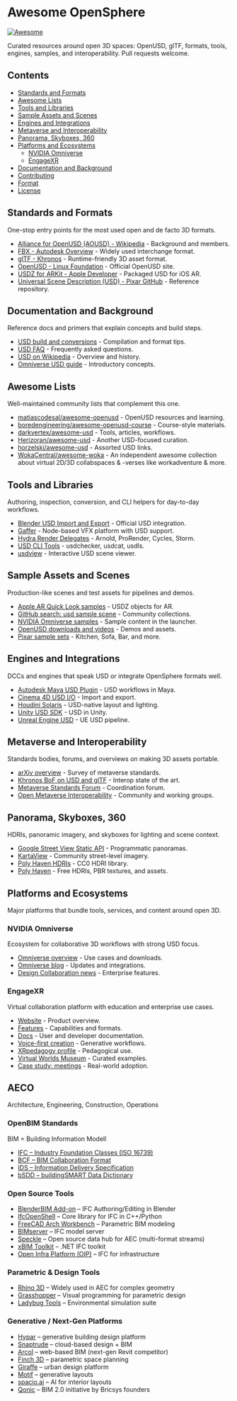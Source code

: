# Awesome OpenSphere 

[![Awesome](https://awesome.re/badge.svg)](https://awesome.re)

Curated resources around open 3D spaces: OpenUSD, glTF, formats, tools, engines, samples, and interoperability. Pull requests welcome.

## Contents
- [Standards and Formats](#standards-and-formats)
- [Awesome Lists](#awesome-lists)
- [Tools and Libraries](#tools-and-libraries)
- [Sample Assets and Scenes](#sample-assets-and-scenes)
- [Engines and Integrations](#engines-and-integrations)
- [Metaverse and Interoperability](#metaverse-and-interoperability)
- [Panorama, Skyboxes, 360](#panorama-skyboxes-360)
- [Platforms and Ecosystems](#platforms-and-ecosystems)
  - [NVIDIA Omniverse](#nvidia-omniverse)
  - [EngageXR](#engagexr)
- [Documentation and Background](#documentation-and-background)
- [Contributing](#contributing)
- [Format](#format)
- [License](#license)

## Standards and Formats
One-stop entry points for the most used open and de facto 3D formats.

- [Alliance for OpenUSD (AOUSD) - Wikipedia](https://en.wikipedia.org/wiki/Alliance_for_OpenUSD) - Background and members.
- [FBX - Autodesk Overview](https://help.autodesk.com/view/FBX/2020/ENU/) - Widely used interchange format.
- [glTF - Khronos](https://www.khronos.org/gltf/) - Runtime-friendly 3D asset format.
- [OpenUSD - Linux Foundation](https://openusd.org) - Official OpenUSD site.
- [USDZ for ARKit - Apple Developer](https://developer.apple.com/augmented-reality/quick-look/) - Packaged USD for iOS AR.
- [Universal Scene Description (USD) - Pixar GitHub](https://github.com/PixarAnimationStudios/USD) - Reference repository.


## Documentation and Background
Reference docs and primers that explain concepts and build steps.

- [USD build and conversions](https://graphics.pixar.com/usd/release/compiling.html) - Compilation and format tips.
- [USD FAQ](https://openusd.org/release/usdfaq.html) - Frequently asked questions.
- [USD on Wikipedia](https://en.wikipedia.org/wiki/Universal_Scene_Description) - Overview and history.
- [Omniverse USD guide](https://omniverseusd.github.io/chapter1/what_is_usd.html) - Introductory concepts.



## Awesome Lists
Well-maintained community lists that complement this one.

- [matiascodesal/awesome-openusd](https://github.com/matiascodesal/awesome-openusd) - OpenUSD resources and learning.
- [boredengineering/awesome-openusd-course](https://github.com/boredengineering/awesome-openusd-course) - Course-style materials.
- [darkvertex/awesome-usd](https://github.com/darkvertex/awesome-usd) - Tools, articles, workflows.
- [Herizoran/awesome-usd](https://github.com/Herizoran/awesome-usd) - Another USD-focused curation.
- [horzelski/awesome-usd](https://github.com/horzelski/awesome-usd) - Assorted USD links.
- [WokaCentral/awesome-woka](https://github.com/WokaCentral/awesome-woka) - An independent awesome collection about virtual 2D/3D collabspaces & -verses like workadventure & more. 

## Tools and Libraries
Authoring, inspection, conversion, and CLI helpers for day-to-day workflows.

- [Blender USD Import and Export](https://docs.blender.org/manual/en/latest/files/import_export/usd.html) - Official USD integration.
- [Gaffer](https://www.gafferhq.org/) - Node-based VFX platform with USD support.
- [Hydra Render Delegates](https://graphics.pixar.com/usd/release/toolset.html) - Arnold, ProRender, Cycles, Storm.
- [USD CLI Tools](https://openusd.org/release/toolset.html) - usdchecker, usdcat, usdls.
- [usdview](https://openusd.org/release/toolset.html) - Interactive USD scene viewer.

## Sample Assets and Scenes
Production-like scenes and test assets for pipelines and demos.

- [Apple AR Quick Look samples](https://developer.apple.com/augmented-reality/quick-look/) - USDZ objects for AR.
- [GitHub search: usd sample scene](https://github.com/search?q=usd+sample+scene) - Community collections.
- [NVIDIA Omniverse samples](https://developer.nvidia.com/nvidia-omniverse-platform) - Sample content in the launcher.
- [OpenUSD downloads and videos](https://graphics.pixar.com/usd/release/dl_downloads.html) - Demos and assets.
- [Pixar sample sets](https://graphics.pixar.com/usd/downloads.html) - Kitchen, Sofa, Bar, and more.

## Engines and Integrations
DCCs and engines that speak USD or integrate OpenSphere formats well.

- [Autodesk Maya USD Plugin](https://graphics.pixar.com/usd/release/maya.html) - USD workflows in Maya.
- [Cinema 4D USD I/O](https://www.maxon.net/en/cinema-4d) - Import and export.
- [Houdini Solaris](https://www.sidefx.com/docs/houdini/solaris/usd.html) - USD-native layout and lighting.
- [Unity USD SDK](https://github.com/Unity-Technologies/usd-unity-sdk) - USD in Unity.
- [Unreal Engine USD](https://docs.unrealengine.com/5.3/en-US/universal-scene-description-in-unreal-engine/) - UE USD pipeline.

## Metaverse and Interoperability
Standards bodies, forums, and overviews on making 3D assets portable.

- [arXiv overview](https://arxiv.org/html/2403.05205v1) - Survey of metaverse standards.
- [Khronos BoF on USD and glTF](https://www.khronos.org/events/the-state-of-3d-asset-interoperability-using-usd-and-gltf-bof) - Interop state of the art.
- [Metaverse Standards Forum](https://metaverse-standards.org/) - Coordination forum.
- [Open Metaverse Interoperability](https://omigroup.org/) - Community and working groups.

## Panorama, Skyboxes, 360
HDRIs, panoramic imagery, and skyboxes for lighting and scene context.

- [Google Street View Static API](https://developers.google.com/maps/documentation/streetview) - Programmatic panoramas.
- [KartaView](https://kartaview.org/) - Community street-level imagery.
- [Poly Haven HDRIs](https://polyhaven.com/hdris) - CC0 HDRI library.
- [Poly Haven](https://polyhaven.com/) - Free HDRIs, PBR textures, and assets.

## Platforms and Ecosystems
Major platforms that bundle tools, services, and content around open 3D.

### NVIDIA Omniverse
Ecosystem for collaborative 3D workflows with strong USD focus.

- [Omniverse overview](https://www.nvidia.com/en-us/omniverse/) - Use cases and downloads.
- [Omniverse blog](https://blogs.nvidia.com/blog/new-omniverse-connections-advance-3d-workflows/) - Updates and integrations.
- [Design Collaboration news](https://nvidianews.nvidia.com/news/nvidia-launches-omniverse-design-collaboration-and-simulation-platform-for-enterprises) - Enterprise features.

### EngageXR
Virtual collaboration platform with education and enterprise use cases.

- [Website](https://engagevr.io/) - Product overview.
- [Features](https://engagevr.io/features/) - Capabilities and formats.
- [Docs](https://docs.engagevr.io/engage) - User and developer documentation.
- [Voice-first creation](https://engagevr.io/build-immersive-vr-worlds-with-your-voice-generative-ai-on-engage-xr/) - Generative workflows.
- [XRpedagogy profile](https://www.xrpedagogy.com/en/what-is-engagevr/) - Pedagogical use.
- [Virtual Worlds Museum](https://www.virtualworlds.museum/web-xr-exhibit/engage) - Curated examples.
- [Case study: meetings](https://www.immersivelearning.market/praxisbeispiele/verwenden-von-engage-vr-fuer-virtual-meetings/) - Real-world adoption.


## AECO 
Architecture, Engineering, Construction, Operations

### OpenBIM Standards
BIM = Building  Information Modell

* [IFC – Industry Foundation Classes (ISO 16739)](https://technical.buildingsmart.org/standards/ifc/)
* [BCF – BIM Collaboration Format](https://technical.buildingsmart.org/standards/bcf/)
* [IDS – Information Delivery Specification](https://technical.buildingsmart.org/standards/ids/)
* [bSDD – buildingSMART Data Dictionary](https://bs-dd.org/)

### Open Source Tools

* [BlenderBIM Add-on](https://blenderbim.org/) – IFC Authoring/Editing in Blender
* [IfcOpenShell](http://ifcopenshell.org/) – Core library for IFC in C++/Python
* [FreeCAD Arch Workbench](https://wiki.freecad.org/Arch_Workbench) – Parametric BIM modeling
* [BIMserver](https://github.com/opensourceBIM/BIMserver) – IFC model server
* [Speckle](https://speckle.systems/) – Open source data hub for AEC (multi-format streams)
* [xBIM Toolkit](https://github.com/xBimTeam/XbimEssentials) – .NET IFC toolkit
* [Open Infra Platform (OIP)](https://github.com/tumcms/Open-Infra-Platform) – IFC for infrastructure

### Parametric & Design Tools

* [Rhino 3D](https://www.rhino3d.com/) – Widely used in AEC for complex geometry
* [Grasshopper](https://www.grasshopper3d.com/) – Visual programming for parametric design
* [Ladybug Tools](https://www.ladybug.tools/) – Environmental simulation suite

### Generative / Next-Gen Platforms

* [Hypar](https://hypar.io/) – generative building design platform
* [Snaptrude](https://www.snaptrude.com/) – cloud-based design + BIM
* [Arcol](https://arcol.io/) – web-based BIM (next-gen Revit competitor)
* [Finch 3D](https://finch3d.com/) – parametric space planning
* [Giraffe](https://giraffe.build/) – urban design platform
* [Motif](https://withmotif.com/) – generative layouts
* [spacio.ai](https://www.spacio.ai/) – AI for interior layouts
* [Qonic](https://qonic.com/) – BIM 2.0 initiative by Bricsys founders

